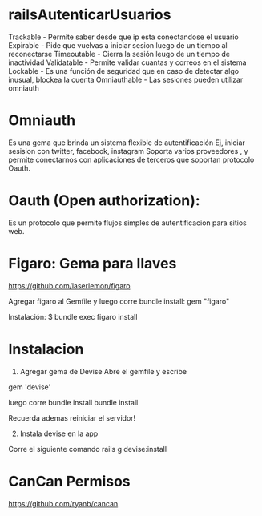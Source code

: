 # railsAutenticarUsuarios

Trackable - Permite saber desde que ip esta conectandose el usuario
Expirable - Pide que vuelvas a iniciar sesion luego de un tiempo al reconectarse
Timeoutable - Cierra la sesión leugo de un tiempo de inactividad
Validatable - Permite validar cuantas y correos en el sistema
Lockable - Es una función de seguridad que en caso de detectar algo inusual, blockea la cuenta
Omniauthable - Las sesiones pueden utilizar omniauth 

# Omniauth
Es una gema que brinda un sistema flexible de autentificación
Ej, iniciar sesision con twitter, facebook, instagram
Soporta varios proveedores , y permite conectarnos con aplicaciones de terceros que soportan protocolo Oauth.              
   
# Oauth (Open authorization):
Es un protocolo que permite flujos simples de autentificacion para sitios web.

# Figaro: Gema para llaves
https://github.com/laserlemon/figaro

Agregar figaro al Gemfile y luego corre bundle install:
gem "figaro"

Instalación:
$ bundle exec figaro install


# Instalacion
1. Agregar gema de Devise
Abre el gemfile y escribe

gem 'devise'

luego corre bundle install
bundle install

Recuerda ademas reiniciar el servidor!

2. Instala devise en la app

Corre el siguiente comando
rails g devise:install

# CanCan Permisos
https://github.com/ryanb/cancan
